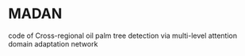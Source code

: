 # MADAN
code of Cross-regional oil palm tree detection via multi-level attention domain adaptation network
